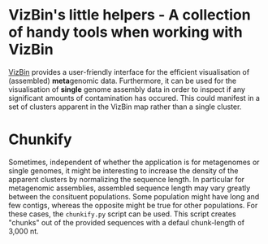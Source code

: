 # VizBin's little helpers - A collection of handy tools when working with VizBin

[VizBin](https://github.com/claczny/VizBin) provides a user-friendly interface for the efficient visualisation of (assembled) **meta**genomic data.
Furthermore, it can be used for the visualisation of **single** genome assembly data in order to inspect if any significant amounts of contamination has occured.
This could manifest in a set of clusters apparent in the VizBin map rather than a single cluster.

# Chunkify
Sometimes, independent of whether the application is for metagenomes or single genomes, it might be interesting to increase the density of the apparent clusters by normalizing the sequence length.
In particular for metagenomic assemblies, assembled sequence length may vary greatly between the consituent populations.
Some population might have long and few contigs, whereas the opposite might be true for other populations.
For these cases, the `chunkify.py` script can be used.
This script creates "chunks" out of the provided sequences with a defaul chunk-length of 3,000 nt.


